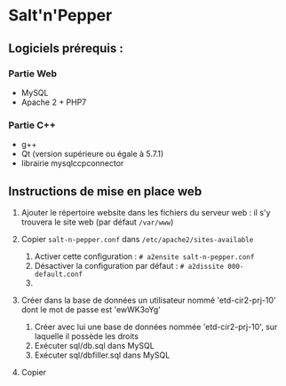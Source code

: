 # Salt'n'Pepper
## Logiciels prérequis :
### Partie Web
 - MySQL
 - Apache 2 + PHP7
### Partie C++
 - g++
 - Qt (version supérieure ou égale à 5.7.1)
 - librairie mysqlccpconnector
## Instructions de mise en place web
 1. Ajouter le répertoire website dans les fichiers du serveur web : il s'y trouvera le site web (par défaut `/var/www`)

 3. Copier `salt-n-pepper.conf` dans `/etc/apache2/sites-available`
    1. Activer cette configuration : `# a2ensite salt-n-pepper.conf`
    2.  Désactiver la configuration par défaut : `# a2dissite 000-default.conf`
    3.
 3. Créer dans la base de données un utilisateur nommé 'etd-cir2-prj-10' dont le mot de passe est 'ewWK3oYg'
    1. Créer avec lui une base de données nommée 'etd-cir2-prj-10', sur laquelle il possède les droits
    2. Exécuter sql/db.sql dans MySQL
    3. Exécuter sql/dbfiller.sql dans MySQL
4. Copier
